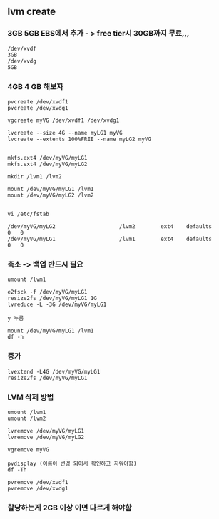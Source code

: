 ## lvm create


### 3GB 5GB EBS에서 추가 - > free tier시 30GB까지 무료,,,

```
/dev/xvdf 
3GB
/dev/xvdg
5GB

```

### 4GB 4 GB 해보자

```
pvcreate /dev/xvdf1
pvcreate /dev/xvdg1

vgcreate myVG /dev/xvdf1 /dev/xvdg1

lvcreate --size 4G --name myLG1 myVG
lvcreate --extents 100%FREE --name myLG2 myVG


mkfs.ext4 /dev/myVG/myLG1
mkfs.ext4 /dev/myVG/myLG2

mkdir /lvm1 /lvm2

mount /dev/myVG/myLG1 /lvm1
mount /dev/myVG/myLG2 /lvm2


vi /etc/fstab

/dev/myVG/myLG2                    /lvm2        ext4    defaults          0   0
/dev/myVG/myLG1                    /lvm1        ext4    defaults          0   0

```

### 축소 -> 백업 반드시 필요 

```
umount /lvm1

e2fsck -f /dev/myVG/myLG1
resize2fs /dev/myVG/myLG1 1G
lvreduce -L -3G /dev/myVG/myLG1

y 누름

mount /dev/myVG/myLG1 /lvm1
df -h
```

### 증가

```
lvextend -L4G /dev/myVG/myLG1
resize2fs /dev/myVG/myLG1 
```

### LVM 삭제 방법

```
umount /lvm1
umount /lvm2

lvremove /dev/myVG/myLG1
lvremove /dev/myVG/myLG2

vgremove myVG

pvdisplay (이름이 변경 되어서 확인하고 지워야함) 
df -Th

pvremove /dev/xvdf1
pvremove /dev/xvdg1
```

### 할당하는게 2GB 이상 이면 다르게 해야함
